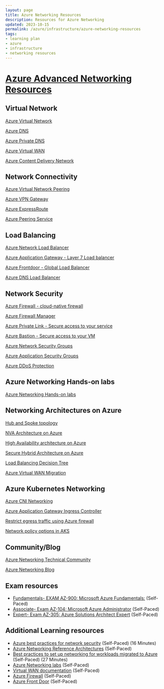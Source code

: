 ```yaml
---
layout: page
title: Azure Networking Resources
description: Resources for Azure Networking
updated: 2023-10-15
permalink: /azure/infrastructure/azure-networking-resources
tags: 
- learning plan
- azure
- infrastructure
- networking resources
---
```


# [Azure Advanced Networking Resources](https://docs.microsoft.com/en-us/azure/networking/)

## Virtual Network

[Azure Virtual Network]( https://docs.microsoft.com/en-us/azure/virtual-network)

[Azure DNS](https://docs.microsoft.com/en-us/azure/dns/dns-overview)

[Azure Private DNS](https://docs.microsoft.com/en-us/azure/private-link/private-endpoint-overview)

[Azure Virtual WAN](https://docs.microsoft.com/en-us/azure/virtual-wan/virtual-wan-about)

[Azure Content Delivery Network](https://docs.microsoft.com/en-us/azure/cdn/cdn-overview)


## Network Connectivity

[Azure Virtual Network Peering](https://docs.microsoft.com/en-us/azure/virtual-network/virtual-network-peering-overview)

[Azure VPN Gateway](https://docs.microsoft.com/en-us/azure/vpn-gateway/vpn-gateway-about-vpngateways)

[Azure ExpressRoute](https://docs.microsoft.com/en-us/azure/expressroute/expressroute-introduction)

[Azure Peering Service](https://docs.microsoft.com/en-us/azure/peering-service/about)


## Load Balancing
[Azure Network Load Balancer](https://docs.microsoft.com/en-us/azure/load-balancer/load-balancer-overview)

[Azure Application Gateway - Layer 7 Load balancer](https://docs.microsoft.com/en-us/azure/application-gateway/overview)

[Azure Frontdoor - Global Load Balancer](https://docs.microsoft.com/en-us/azure/frontdoor/front-door-overview)

[Azure DNS Load Balancer](https://docs.microsoft.com/en-us/azure/traffic-manager/traffic-manager-overview)


## Network Security
[Azure Firewall - cloud-native firewall](https://docs.microsoft.com/en-us/azure/firewall/overview)

[Azure Firewall Manager](https://docs.microsoft.com/en-us/azure/firewall-manager/overview)

[Azure Private Link - Secure access to your service](https://docs.microsoft.com/en-us/azure/private-link/private-link-overview)

[Azure Bastion - Secure access to your VM](https://docs.microsoft.com/en-us/azure/bastion/bastion-overview)

[Azure Network Security Groups](https://docs.microsoft.com/en-us/azure/virtual-network/network-security-groups-overview)

[Azure Application Security Groups](https://docs.microsoft.com/en-us/azure/virtual-network/application-security-groups)

[Azure DDoS Protection](https://docs.microsoft.com/en-us/azure/ddos-protection/ddos-protection-overview)


## Azure Networking Hands-on labs

[Azure Networking Hands-on labs](https://github.com/binals/azurenetworking)


## Networking Architectures on Azure

[Hub and Spoke topology](https://docs.microsoft.com/en-us/azure/architecture/reference-architectures/hybrid-networking/hub-spoke)

[NVA Architecture on Azure](https://docs.microsoft.com/en-us/azure/architecture/reference-architectures/dmz/nva-ha)

[High Availability architecture on Azure](https://docs.microsoft.com/en-us/azure/architecture/example-scenario/infrastructure/iaas-high-availability-disaster-recovery)

[Secure Hybrid Architecture on Azure](https://docs.microsoft.com/en-us/azure/architecture/reference-architectures/dmz/secure-vnet-dmz)

[Load Balancing Decision Tree](https://docs.microsoft.com/en-us/azure/architecture/guide/technology-choices/load-balancing-overview#overview)

[Azure Virtual WAN Migration](https://docs.microsoft.com/en-us/azure/virtual-wan/migrate-from-hub-spoke-topology)


## Azure Kubernetes Networking

[Azure CNI Networking](https://docs.microsoft.com/en-us/azure/aks/configure-azure-cni)

[Azure Application Gateway Ingress Controller](https://docs.microsoft.com/en-us/azure/application-gateway/tutorial-ingress-controller-add-on-existing?toc=https%3A%2F%2Fdocs.microsoft.com%2Fen-us%2Fazure%2Faks%2Ftoc.json&bc=https%3A%2F%2Fdocs.microsoft.com%2Fen-us%2Fazure%2Fbread%2Ftoc.json)

[Restrict egress traffic using Azure firewall](https://docs.microsoft.com/en-us/azure/aks/limit-egress-traffic#restrict-egress-traffic-using-azure-firewall)

[Network policy options in AKS](https://docs.microsoft.com/en-us/azure/aks/use-network-policies#network-policy-options-in-aks)
## Community/Blog
[Azure Networking Technical Community](https://techcommunity.microsoft.com/t5/azure-networking/bd-p/AzureNetworking)

[Azure Networking Blog](https://azure.microsoft.com/en-us/blog/topics/networking/)

## Exam resources

* [Fundamentals- EXAM AZ-900: Microsoft Azure Fundamentals:](https://docs.microsoft.com/en-us/learn/certifications/exams/az-900?wt.mc_id=learningredirect_certs-web-wwl) (Self-Paced)
* [Associate- Exam AZ-104: Microsoft Azure Administrator](https://learn.microsoft.com/en-us/credentials/certifications/exams/az-104/) (Self-Paced)
* [Expert- Exam AZ-305: Azure Solutions Architect Expert](https://learn.microsoft.com/en-us/credentials/certifications/azure-solutions-architect/#certification-exams) (Self-Paced)

## Additional Learning resources

* [Azure best practices for network security](https://docs.microsoft.com/en-us/azure/security/fundamentals/network-best-practices) (Self-Paced) (16 Minutes)
* [Azure Networking Reference Architectures](https://docs.microsoft.com/en-us/azure/architecture/architectures/?filter=networking&filter=reference-architecture&sort=-publish_date) (Self-Paced)
* [Best practices to set up networking for workloads migrated to Azure](https://docs.microsoft.com/en-us/azure/cloud-adoption-framework/migrate/azure-best-practices/migrate-best-practices-networking) (Self-Paced) (27 Minutes)
* [Azure Networking labs](https://github.com/binals/azurenetworking) (Self-Paced)
* [Virtual WAN documentation](https://docs.microsoft.com/en-us/azure/virtual-wan/virtual-wan-about) (Self-Paced)
* [Azure Firewall](https://azure.microsoft.com/en-us/services/azure-firewall/) (Self-Paced)
* [Azure Front Door](https://azure.microsoft.com/en-us/services/frontdoor/) (Self-Paced)



